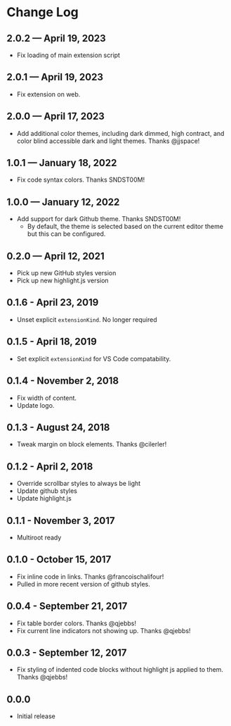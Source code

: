 # Change Log

## 2.0.2 — April 19, 2023
- Fix loading of main extension script

## 2.0.1 — April 19, 2023
- Fix extension on web.

## 2.0.0 — April 17, 2023
- Add additional color themes, including dark dimmed, high contract, and color blind accessible dark and light themes. Thanks @jjspace!

## 1.0.1 — January 18, 2022
- Fix code syntax colors. Thanks SNDST00M!

## 1.0.0 — January 12, 2022
- Add support for dark Github theme. Thanks SNDST00M!
    - By default, the theme is selected based on the current editor theme but this can be configured.

## 0.2.0 — April 12, 2021
- Pick up new GitHub styles version
- Pick up new highlight.js version

## 0.1.6 - April 23, 2019
- Unset explicit `extensionKind`. No longer required

## 0.1.5 - April 18, 2019
- Set explicit `extensionKind` for VS Code compatability.

## 0.1.4 - November 2, 2018
- Fix width of content. 
- Update logo.

## 0.1.3 - August 24, 2018
- Tweak margin on block elements. Thanks @cilerler!

## 0.1.2 - April 2, 2018
- Override scrollbar styles to always be light
- Update github styles
- Update highlight.js

## 0.1.1 - November 3, 2017
- Multiroot ready

## 0.1.0 - October 15, 2017
- Fix inline code in links. Thanks @francoischalifour!
- Pulled in more recent version of github styles.

## 0.0.4 - September 21, 2017
- Fix table border colors. Thanks @qjebbs!
- Fix current line indicators not showing up. Thanks @qjebbs!

## 0.0.3 - September 12, 2017
- Fix styling of indented code blocks without highlight js applied to them. Thanks @qjebbs!

## 0.0.0
- Initial release
